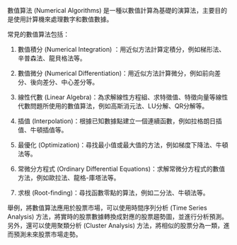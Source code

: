 

數值算法 (Numerical Algorithms) 是一種以數值計算為基礎的演算法，主要目的是使用計算機來處理數字和數值數據。

常見的數值算法包括：

1. 數值積分 (Numerical Integration) ：用近似方法計算定積分，例如梯形法、辛普森法、龍貝格法等。

2. 數值微分 (Numerical Differentiation)：用近似方法計算微分，例如前向差分、後向差分、中心差分等。

3. 線性代數 (Linear Algebra)：為求解線性方程組、求特徵值、特徵向量等線性代數問題所使用的數值算法，例如高斯消元法、LU分解、QR分解等。

4. 插值 (Interpolation)：根據已知數據點建立一個連續函數，例如拉格朗日插值、牛頓插值等。

5. 最優化 (Optimization)：尋找最小值或最大值的方法，例如梯度下降法、牛頓法等。

6. 常微分方程式 (Ordinary Differential Equations)：求解常微分方程式的數值方法，例如歐拉法、龍格-庫塔法等。

7. 求根 (Root-finding)：尋找函數零點的算法，例如二分法、牛頓法等。

舉例，將數值算法應用於股票市場，可以使用時間序列分析 (Time Series Analysis) 方法，將實時的股票數據轉換成對應的股票趨勢圖，並進行分析預測。另外，還可以使用聚類分析 (Cluster Analysis) 方法，將相似的股票分為一類，進而預測未來股票市場走勢。